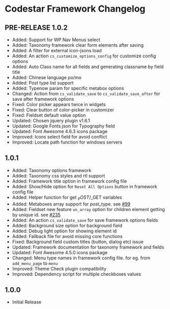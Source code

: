 # Codestar Framework Changelog

## PRE-RELEASE 1.0.2
- Added: Support for WP Nav Menus select
- Added: Taxonomy framework clear form elements after saving
- Added: A filter for external icon-jsons load
- Added: An action `cs_customize_options_config` for customize config options
- Added: Auto Class name for all fields and generating classname by field title
- Added: Chinese language po/mo
- Added: Post type list support
- Added: Typenow param for specific metabox options
- Changed: Action from `cs_validate_save` to `cs_validate_save_after` for save after framework options
- Fixed: Color picker appears twice in widgets
- Fixed: Clear button of color-picker in customizer
- Fixed: Fieldset default value option
- Updated: Chosen jquery plugin v1.6.1
- Updated: Google Fonts json for Typography field
- Updated: Font Awesome 4.6.3 icons package
- Improved: Icons select field for avoid conflict
- Improved: Locate path function for windows servers

## 1.0.1
- Added: Taxonomy options framework
- Added: Taxonomy css styles and rtl support
- Added: Framework title option in framework config file
- Added: Show/Hide option for `Reset All Options` button in framework config file
- Added: Helper function for get $_POST/$_GET variables
- Added: Metaboxes array support for post_type. see [#99](https://github.com/Codestar/codestar-framework/issues/99)
- Added: Fieldset new feature `un_array` option for children element getting by unique id. see [#235](https://github.com/Codestar/codestar-framework/issues/235)
- Added: An action `cs_validate_save` for save framework options fields
- Added: Background size option for background field
- Added: Debug light option for showing element id
- Added: Fallback file for avoid missing core functions
- Fixed: Background field custom titles (button, dialog etc) issue
- Updated: Framework documentation for taxonomy framework and fields
- Updated: Font Awesome 4.5.0 icons package
- Changed: Menu type names in framework config file. for eg. from `add_menu_page` to `menu`
- Improved: Theme Check plugin compatibility
- Improved: Dependency script for multiple checkboxes values

## 1.0.0
- Initial Release
